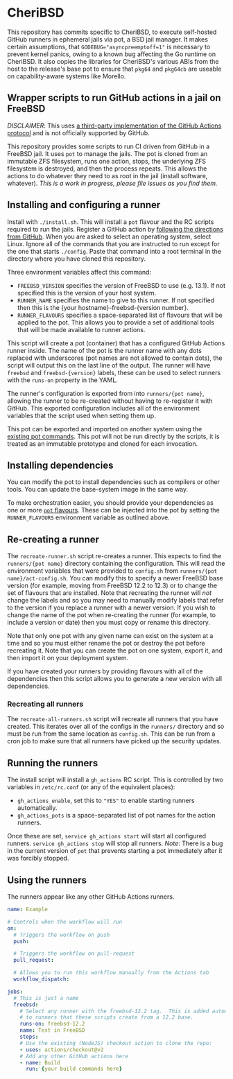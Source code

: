 CheriBSD
========

This repository has commits specific to CheriBSD, to execute
self-hosted GitHub runners in ephemeral jails via pot, a BSD jail
manager.
It makes certain assumptions, that `GODEBUG="asyncpreemptoff=1"` is
necessary to prevent kernel panics, owing to a known bug affecting the
Go runtime on CheriBSD.
It also copies the libraries for CheriBSD's various ABIs from the host
to the release's base pot to ensure that `pkg64` and `pkg64cb` are
useable on capability-aware systems like Morello.


Wrapper scripts to run GitHub actions in a jail on FreeBSD
----------------------------------------------------------

*DISCLAIMER*: This uses [a third-party implementation of the GitHub Actions protocol](https://github.com/ChristopherHX/github-act-runner) and is not officially supported by GitHub.

This repository provides some scripts to run CI driven from GitHub in a FreeBSD jail.
It uses `pot` to manage the jails.
The pot is cloned from an immutable ZFS filesystem, runs one action,  stops, the underlying ZFS filesystem is destroyed, and then the process repeats.
This allows the actions to do whatever they need to as root in the jail (install software, whatever).
*This is a work in progress, please file issues as you find them.*

Installing and configuring a runner
-----------------------------------

Install with `./install.sh`.
This will install a `pot` flavour and the RC scripts required to run the jails.
Register a GitHub action by [following the directions from GitHub](https://docs.github.com/en/actions/hosting-your-own-runners/adding-self-hosted-runners).
When you are asked to select an operating system, select Linux.
Ignore all of the commands that you are instructed to run except for the one that starts `./config`.
Paste that command into a root terminal in the directory where you have cloned this repository.

Three environment variables affect this command:

 - `FREEBSD_VERSION` specifies the version of FreeBSD to use (e.g. 13.1).
   If not specified this is the version of your host system.
 - `RUNNER_NAME` specifies the name to give to this runner.
   If not specified then this is the {your hostname}-freebsd-{version number}.
 - `RUNNER_FLAVOURS` specifies a space-separated list of flavours that will be applied to the pot.
   This allows you to provide a set of additional tools that will be made available to runner actions.

This script will create a pot (container) that has a configured GitHub Actions runner inside.
The name of the pot is the runner name with any dots replaced with underscores (pot names are not allowed to contain dots), the script will output this on the last line of the output.
The runner will have `freebsd` and `freebsd-{version}` labels, these can be used to select runners with the `runs-on` property in the YAML.

The runner's configuration is exported from into `runners/{pot name}`, allowing the runner to be re-created without having to re-register it with GitHub.
This exported configuration includes all of the environment variables that the script used when setting them up.

This pot can be exported and imported on another system using the [existing pot commands](https://pot.pizzamig.dev/Container/).
This pot will not be run directly by the scripts, it is treated as an immutable prototype and cloned for each invocation.

Installing dependencies
-----------------------

You can modify the pot to install dependencies such as compilers or other tools.
You can update the base-system image in the same way.

To make orchestration easier, you should provide your dependencies as one or more [`pot` flavours](https://pot.pizzamig.dev/Images/#images-creation-automated-with-flavours).
These can be injected into the pot by setting the `RUNNER_FLAVOURS` environment variable as outlined above.

Re-creating a runner
-------------------

The `recreate-runner.sh` script re-creates a runner.
This expects to find the `runners/{pot name}` directory containing the configuration.
This will read the environment variables that were provided to `config.sh` from `runners/{pot name}/act-config.sh`.
You can modify this to specify a newer FreeBSD base version (for example, moving from FreeBSD 12.2 to 12.3) or to change the set of flavours that are installed.
Note that recreating the runner will *not* change the labels and so you may need to manually modify labels that refer to the version if you replace a runner with a newer version.
If you wish to change the name of the pot when re-creating the runner (for example, to include a version or date) then you must copy or rename this directory.

Note that only one pot with any given name can exist on the system at a time and so you must either rename the pot or destroy the pot before recreating it.
Note that you can create the pot on one system, export it, and then import it on your deployment system.

If you have created your runners by providing flavours with all of the dependencies then this script allows you to generate a new version with all dependencies.

### Recreating all runners

The `recreate-all-runners.sh` script will recreate all runners that you have created.
This iterates over all of the configs in the `runners/` directory and so must be run from the same location as `config.sh`.
This can be run from a cron job to make sure that all runners have picked up the security updates.

Running the runners
-------------------

The install script will install a `gh_actions` RC script.
This is controlled by two variables in `/etc/rc.conf` (or any of the equivalent places):

 - `gh_actions_enable`, set this to `"YES"` to enable starting runners automatically.
 - `gh_actions_pots` is a space-separated list of pot names for the action runners.

Once these are set, `service gh_actions start` will start all configured runners.
`service gh_actions stop` will stop all runners.
*Note*: There is a bug in the current version of `pot` that prevents starting a pot immediately after it was forcibly stopped.

Using the runners
-----------------

The runners appear like any other GitHub Actions runners.

```yaml
name: Example

# Controls when the workflow will run
on:
  # Triggers the workflow on push
  push:

  # Triggers the workflow on pull-request
  pull_request:

  # Allows you to run this workflow manually from the Actions tab
  workflow_dispatch:

jobs:
  # This is just a name
  freebsd:
    # Select any runner with the freebsd-12.2 tag.  This is added automatically
    # to runners that these scripts create from a 12.2 base.
    runs-on: freebsd-12.2
    name: Test in FreeBSD
    steps:
    # Use the existing (NodeJS) checkout action to clone the repo:
    - uses: actions/checkout@v2
    # Add any other GitHub actions here
    - name: Build
      run: {your build commands here}
```
